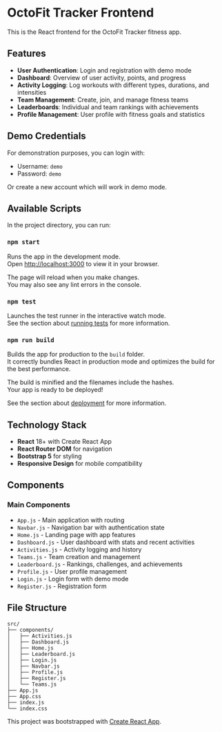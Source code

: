 # OctoFit Tracker Frontend

This is the React frontend for the OctoFit Tracker fitness app.

## Features

- **User Authentication**: Login and registration with demo mode
- **Dashboard**: Overview of user activity, points, and progress
- **Activity Logging**: Log workouts with different types, durations, and intensities
- **Team Management**: Create, join, and manage fitness teams
- **Leaderboards**: Individual and team rankings with achievements
- **Profile Management**: User profile with fitness goals and statistics

## Demo Credentials

For demonstration purposes, you can login with:
- Username: `demo`
- Password: `demo`

Or create a new account which will work in demo mode.

## Available Scripts

In the project directory, you can run:

### `npm start`

Runs the app in the development mode.\
Open [http://localhost:3000](http://localhost:3000) to view it in your browser.

The page will reload when you make changes.\
You may also see any lint errors in the console.

### `npm test`

Launches the test runner in the interactive watch mode.\
See the section about [running tests](https://facebook.github.io/create-react-app/docs/running-tests) for more information.

### `npm run build`

Builds the app for production to the `build` folder.\
It correctly bundles React in production mode and optimizes the build for the best performance.

The build is minified and the filenames include the hashes.\
Your app is ready to be deployed!

See the section about [deployment](https://facebook.github.io/create-react-app/docs/deployment) for more information.

## Technology Stack

- **React** 18+ with Create React App
- **React Router DOM** for navigation
- **Bootstrap 5** for styling
- **Responsive Design** for mobile compatibility

## Components

### Main Components
- `App.js` - Main application with routing
- `Navbar.js` - Navigation bar with authentication state
- `Home.js` - Landing page with app features
- `Dashboard.js` - User dashboard with stats and recent activities
- `Activities.js` - Activity logging and history
- `Teams.js` - Team creation and management
- `Leaderboard.js` - Rankings, challenges, and achievements
- `Profile.js` - User profile management
- `Login.js` - Login form with demo mode
- `Register.js` - Registration form

## File Structure

```
src/
├── components/
│   ├── Activities.js
│   ├── Dashboard.js
│   ├── Home.js
│   ├── Leaderboard.js
│   ├── Login.js
│   ├── Navbar.js
│   ├── Profile.js
│   ├── Register.js
│   └── Teams.js
├── App.js
├── App.css
├── index.js
└── index.css
```

This project was bootstrapped with [Create React App](https://github.com/facebook/create-react-app).
